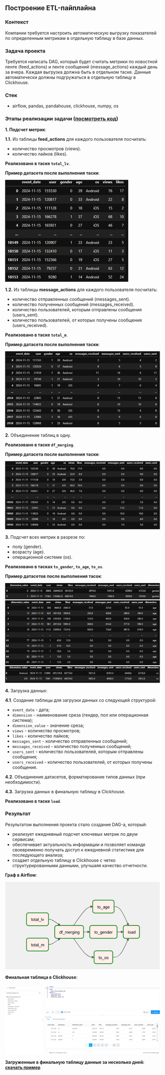 ## Построение ETL-пайплайна

### Контекст
Компании требуется настроить автоматическую выгрузку показателей по определенным метрикам в отдельную таблицу в базе данных.

### Задача проекта
Требуется написать DAG, который будет считать метрики по новостной ленте (feed_actions) и ленте сообщений (message_actions) каждый день за вчера. 
Каждая выгрузка должна быть в отдельном таске. 
Данные автоматически должны подгружаться в отдельную таблицу в Clickhouse.

### Стек
 - airflow, pandas, pandahouse, clickhouse, numpy, os

### Этапы реализации задачи ([посмотреть код](https://github.com/Kateri-Che/etl-project/blob/main/etl_dag.py))
**1. Подсчет метрик**:

**1.1.** Из таблицы **feed_actions** для каждого пользователя посчитать:

- количество просмотров (views).
- количество лайков (likes).

**Реализовано в таске `total_lv`**.

**Пример датасета после выполнения таски**:

![dataset:](https://github.com/Kateri-Che/etl-project/blob/main/sceenshots/total_lv.png)


**1.2.** Из таблицы **message_actions** для каждого пользователя посчитать:  
    
- количество отправленных сообщений (messages_sent).
- количество полученных сообщений (messages_received).
- количество пользователей, которым отправлены сообщения (users_sent).
- количество пользователей, от которых получены сообщения (users_received).

**Реализовано в таске `total_m`**.

**Пример датасета после выполнения таски**:

![dataset:](https://github.com/Kateri-Che/etl-project/blob/main/sceenshots/total_m.png)

**2.** Объединение таблиц в одну.

**Реализовано в таске `df_merging`**.

**Пример датасета после выполнения таски**:

![dataset:](https://github.com/Kateri-Che/etl-project/blob/main/sceenshots/df_merging.png)

**3.** Подсчет всеx метрик в разрезе по:
        
- полу (gender).
- возрасту (age).
- операционной системе (os).

**Реализовано в тасках `to_gender`, `to_age`, `to_os`**.

**Пример датасетов после выполнения тасок**:

![dataset:](https://github.com/Kateri-Che/etl-project/blob/main/sceenshots/to_gender.png)
![dataset:](https://github.com/Kateri-Che/etl-project/blob/main/sceenshots/to_age.png)
![dataset:](https://github.com/Kateri-Che/etl-project/blob/main/sceenshots/to_os.png)
   
**4.** Загрузка данных:

   **4.1**. Создание таблицы для загрузки данных со следующей структурой:
   - `event_date` - дата;
   - `dimension` - наименование среза (гендер, пол или операционная система);
   - `dimension_value` - значение среза;
   - `views` - количество просмотров;
   - `likes` - количество лайков;
   - `messages_sent` - количество отправленных сообщений;
   - `messages_received` - количество полученных сообщений;
   - `users_sent` - количество пользователей, которым отправлены сообщения;
   - `users_received` - количество пользователей, от которых получены сообщения.
     
   **4.2**. Oбъединение датасетов, форматирование типов данных (при необходимости).
   
   **4.3**. Загрузка данных в финальную таблицу в Clickhouse.

**Реализовано в таске `load`**.

### Результат
Результатом выполнения проекта стало создание DAG-а, который:
 - реализует ежедневный подсчет ключевых метрик по двум сервисам;
 - обеспечивает актуальность информации и позволяет команде своевременно получать доступ к ежедневной статистике для последующего анализа;
 - создает отдельную таблицу в Clickhouse с четко структурированными данными, улучшаяя качество отчетности.

**Граф в Airflow**:

![dag:](https://github.com/Kateri-Che/etl-project/blob/main/sceenshots/dag.png)

**Финальная таблица в Clickhouse**:

![table:](https://github.com/Kateri-Che/etl-project/blob/main/sceenshots/clickhouse_data.png)

**Загруженные в финальную таблицу данные за несколько дней: [скачать пример](https://drive.google.com/drive/folders/1Ru9pKkihgfE1skJMVboEylY8ZgdmXOud?usp=sharing)**
